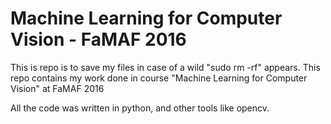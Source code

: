 # Machine Learning for Computer Vision - FaMAF 2016
This is repo is to save my files in case of a wild "sudo rm -rf" appears. This repo contains my work done in course "Machine Learning for Computer Vision" at FaMAF 2016

All the code was written in python, and other tools like opencv.
